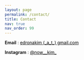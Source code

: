 ```yaml
---
layout: page
permalink: /contact/
title: Contact
nav: true
nav_order: 99
---
```


**Email** : <a href="mailto:edronakim@gmail.com" style="color: black;">edronakim (\_a\_t\_) gmail.com</a>


**Instagram** : <a href="https://www.instagram.com/now__kim_" style="color: black;">@now__kim_</a>